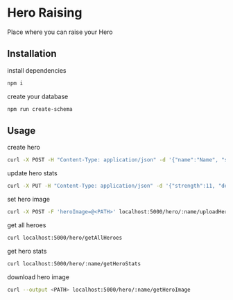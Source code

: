 # Hero Raising

Place where you can raise your Hero

## Installation

install dependencies

```bash 
npm i
```
create your database

```bash
npm run create-schema
```

## Usage

create hero 

```bash
curl -X POST -H "Content-Type: application/json" -d '{"name":"Name", "strength":10, "dexterity":10, "intelligence":10, "isInvincible":true}' localhost:5000/hero/createHero
```

update hero stats

```bash
curl -X PUT -H "Content-Type: application/json" -d '{"strength":11, "dexterity":11, "intelligence":8, "isInvincible":true}' localhost:5000/hero/:name/setHeroStats
```

set hero image

```bash
curl -X POST -F 'heroImage=@<PATH>' localhost:5000/hero/:name/uploadHeroImage       
```

get all heroes

```bash
curl localhost:5000/hero/getAllHeroes
```

get hero stats

```bash
curl localhost:5000/hero/:name/getHeroStats
```

download hero image

```bash
curl --output <PATH> localhost:5000/hero/:name/getHeroImage
```

